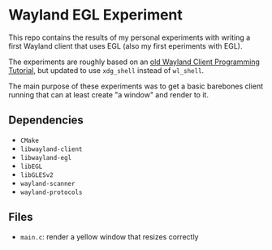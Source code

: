 # Wayland EGL Experiment

This repo contains the results of my personal experiments with writing a first
Wayland client that uses EGL (also my first eperiments with EGL).

The experiments are roughly based on an [old Wayland Client Programming Tutorial][1],
but updated to use `xdg_shell` instead of `wl_shell`.

The main purpose of these experiments was to get a basic barebones client
running that can at least create "a window" and render to it.

## Dependencies

- `CMake`
- `libwayland-client`
- `libwayland-egl`
- `libEGL`
- `libGLESv2`
- `wayland-scanner`
- `wayland-protocols`

## Files

- `main.c`: render a yellow window that resizes correctly

[1]: https://jan.newmarch.name/Wayland/EGL/
